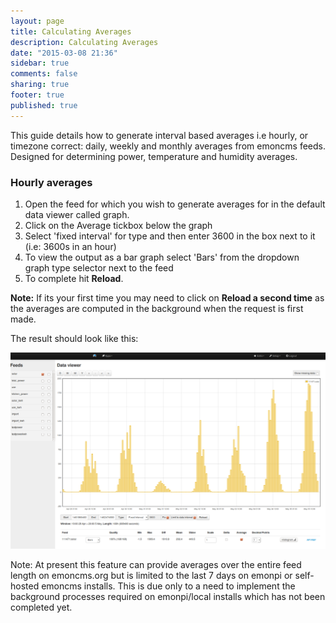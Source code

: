```yaml
---
layout: page
title: Calculating Averages
description: Calculating Averages
date: "2015-03-08 21:36"
sidebar: true
comments: false
sharing: true
footer: true
published: true
---
```


This guide details how to generate interval based averages i.e hourly, or timezone correct: daily, weekly and monthly averages from emoncms feeds. Designed for determining power, temperature and humidity averages.

### Hourly averages

1. Open the feed for which you wish to generate averages for in the default data viewer called graph.
2. Click on the Average tickbox below the graph
3. Select 'fixed interval' for type and then enter 3600 in the box next to it (i.e: 3600s in an hour)
4. To view the output as a bar graph select 'Bars' from the dropdown graph type selector next to the feed
5. To complete hit **Reload**.
 
**Note:** If its your first time you may need to click on **Reload a second time** as the averages are computed in the background when the request is first made.

The result should look like this:

![hourlyaverage.png](/images/setup/hourlyaverage.png)

Note: At present this feature can provide averages over the entire feed length on emoncms.org but is limited to the last 7 days on emonpi or self-hosted emoncms installs. This is due only to a need to implement the background processes required on emonpi/local installs which has not been completed yet.


